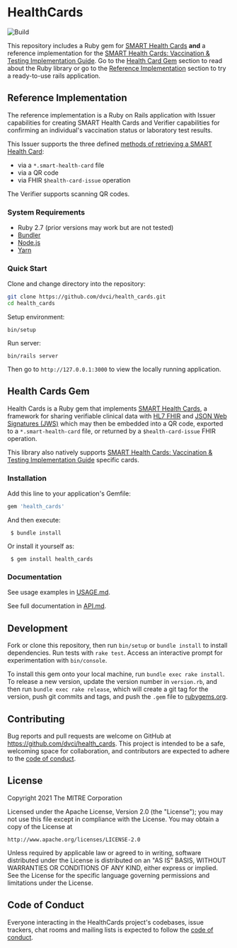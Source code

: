 # HealthCards

![Build](https://github.com/dvci/health_cards/actions/workflows/ruby.yml/badge.svg)

This repository includes a Ruby gem for [SMART Health Cards](https://smarthealth.cards/) **and** a reference implementation for the [SMART Health Cards: Vaccination & Testing Implementation Guide](https://vci.org/ig/vaccination-and-testing). Go to the [Health Card Gem](#health-cards-gem) section to read about the Ruby library or go to the [Reference Implementation](#reference-implementation) section to try a ready-to-use rails application.

## Reference Implementation

The reference implementation is a Ruby on Rails application with Issuer capabilities for creating SMART Health Cards and Verifier capabilities for confirming an individual's vaccination status or laboratory test results.

This Issuer supports the three defined [methods of retrieving a SMART Health Card](https://spec.smarthealth.cards/#user-retrieves-health-cards):

* via a `*.smart-health-card` file
* via a QR code
* via FHIR `$health-card-issue` operation

The Verifier supports scanning QR codes.

### System Requirements
 - Ruby 2.7 (prior versions may work but are not tested)
 - [Bundler](https://bundler.io)
 - [Node.js](https://nodejs.org/en/)
 - [Yarn](https://yarnpkg.com)

### Quick Start

Clone and change directory into the repository:

```bash
git clone https://github.com/dvci/health_cards.git
cd health_cards
```

Setup environment:

`bin/setup`

Run server:

`bin/rails server`

Then go to `http://127.0.0.1:3000` to view the locally running application.


## Health Cards Gem

Health Cards is a Ruby gem that implements [SMART Health Cards](https://smarthealth.cards), a framework for sharing verifiable clinical data with [HL7 FHIR](https://hl7.org/FHIR/) and [JSON Web Signatures (JWS)](https://datatracker.ietf.org/doc/html/rfc7515) which may then be embedded into a QR code, exported to a `*.smart-health-card` file, or returned by a `$health-card-issue` FHIR operation.

This library also natively supports [SMART Health Cards: Vaccination & Testing Implementation Guide](https://vci.org/ig/vaccination-and-testing) specific cards.

### Installation

Add this line to your application's Gemfile:

```ruby
gem 'health_cards'
```

And then execute:

```
 $ bundle install
```

Or install it yourself as:

```
 $ gem install health_cards
```

### Documentation

See usage examples in [USAGE.md](https://github.com/dvci/health_cards/blob/main/lib/USAGE.md). 

See full documentation in [API.md](https://github.com/dvci/health_cards/blob/main/lib/API.md).

## Development

Fork or clone this repository, then run `bin/setup` or `bundle install` to install dependencies. Run tests with `rake test`. Access an interactive prompt for experimentation with `bin/console`.

To install this gem onto your local machine, run `bundle exec rake install`. To release a new version, update the version number in `version.rb`, and then run `bundle exec rake release`, which will create a git tag for the version, push git commits and tags, and push the `.gem` file to [rubygems.org](https://rubygems.org).

## Contributing

Bug reports and pull requests are welcome on GitHub at https://github.com/dvci/health_cards. This project is intended to be a safe, welcoming space for collaboration, and contributors are expected to adhere to the [code of conduct](https://github.com/dvci/health_cards/blob/main/CODE_OF_CONDUCT.md).

## License

Copyright 2021 The MITRE Corporation

Licensed under the Apache License, Version 2.0 (the "License"); you may not use this file except in compliance with the License. You may obtain a copy of the License at
```
http://www.apache.org/licenses/LICENSE-2.0
```
Unless required by applicable law or agreed to in writing, software distributed under the License is distributed on an "AS IS" BASIS, WITHOUT WARRANTIES OR CONDITIONS OF ANY KIND, either express or implied. See the License for the specific language governing permissions and limitations under the License.

## Code of Conduct

Everyone interacting in the HealthCards project's codebases, issue trackers, chat rooms and mailing lists is expected to follow the [code of conduct](https://github.com/dvci/health_cards/blob/main/CODE_OF_CONDUCT.md).
